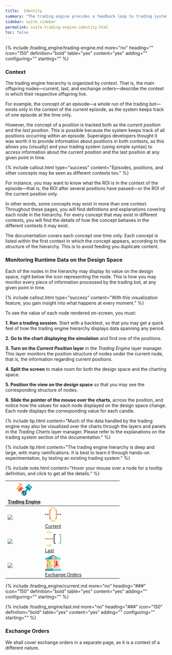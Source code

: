 ```yaml
---
title:  Identity
summary: "The trading engine provides a feedback loop to trading systems so that your strategies may leverage the information processed by the trading bot. The hierarchy provides information in three different contexts: current, last, and exchange orders."
sidebar: suite_sidebar
permalink: suite-trading-engine-identity.html
toc: false
---
```


{% include /trading_engine/trading-engine.md more="no" heading="" icon="150" definition="bold" table="yes" content="yes" adding="" configuring="" starting="" %}

### Context

The trading engine hierarchy is organized by *context*. That is, the main offspring nodes&mdash;current, last, and exchange orders&mdash;describe the context in which their respective offspring live.

For example, the concept of an episode&mdash;a whole run of the trading bot&mdash; exists only in the context of the *current* episode, as the system keeps track of one episode at the time only. 

However, the concept of a position is tracked both as the *current position* and the *last position*. This is possible because the system keeps track of all positions occurring within an episode. Superalgos developers thought it was worth it to provide information about positions in both contexts, as this allows you (visually) and your trading system (using simple syntax) to access information about the current position and the last position at any given point in time.

{% include callout.html type="success" content="Episodes, positions, and other concepts may be seen as different contexts too." %}

For instance, you may want to know what the ROI is in the context of the episode&mdash;that is, the ROI after several positions have passed&mdash;or the ROI of the current position only.

In other words, some concepts may exist in more than one context. Throughout these pages, you will find definitions and explanations covering each node in the hierarchy. For every concept that may exist in different contexts, you will find the details of how the concept behaves in the different contexts it may exist.

The documentation covers each concept one time only. Each concept is listed within the first context in which the concept appears, according to the structure of the hierarchy. This is to avoid feeding you duplicate content.

### Monitoring Runtime Data on the Design Space

Each of the nodes in the hierarchy may display its value on the design space, right below the icon representing the node. This is how you may monitor every piece of information processed by the trading bot, at any given point in time. 

{% include callout.html type="success" content="With this visualization feature, you gain insight into what happens at every moment." %}

To see the value of each node rendered on-screen, you must:

**1. Run a trading session**. Start with a backtest, so that you may get a quick feel of how the trading engine hierarchy displays data spanning any period.

**2. Go to the chart displaying the simulation** and find one of the positions. 

**3. Turn on the *Current Position* layer** in the *Trading Engine* layer manager. This layer monitors the position structure of nodes under the current node, that is, the information regarding current positions.

**4. Split the screen** to make room for both the design space and the charting space.

**5. Position the view on the design space** so that you may see the corresponding structure of nodes.

**6. Slide the pointer of the mouse over the charts**, across the position, and notice how the values for each node displayed on the design space change. Each node displays the corresponding value for each candle.

{% include tip.html content="Much of the data handled by the trading engine may also be visualized over the charts through the layers and panels in the *Trading Charts* layer manager. Please refer to the explanations on the trading system section of the documentation." %}

{% include tip.html content="The trading engine hierarchy is deep and large, with many ramifications. It is best to learn it through hands-on experimentation, by testing an existing trading system." %}

{% include note.html content="Hover your mouse over a node for a tooltip definition, and click to get all the details." %}

<table class='hierarchyTable'><thead><tr><th><a href='#trading-engine' data-toggle='tooltip' data-original-title='{{site.data.trading_engine.trading_engine}}'><img src='images/icons/nodes/png50/trading-engine.png' /><br />Trading Engine</a></th><th></th><th></th><th></th><th></th><th></th><th></th><th></th><th></th><th></th></tr></thead><tbody>
<tr><td><img src='images/icons/various/png/tree-connector-fork.png' /></td><td><a href='#current' data-toggle='tooltip' data-original-title='{{site.data.trading_engine.current}}'><img src='images/icons/nodes/png50/current.png' /><br />Current</a></td><td></td><td></td><td></td><td></td><td></td><td></td><td></td><td></td></tr>
<tr><td><img src='images/icons/various/png/tree-connector-fork.png' /></td><td><a href='#last' data-toggle='tooltip' data-original-title='{{site.data.trading_engine.last}}'><img src='images/icons/nodes/png50/last.png' /><br />Last</a></td><td></td><td></td><td></td><td></td><td></td><td></td><td></td><td></td></tr>
<tr><td><img src='images/icons/various/png/tree-connector-elbow.png' /></td><td><a href='#exchange-orders' data-toggle='tooltip' data-original-title='{{site.data.trading_engine.exchange_orders}}'><img src='images/icons/nodes/png50/exchange-orders.png' /><br />Exchange Orders</a></td><td></td><td></td><td></td><td></td><td></td><td></td><td></td><td></td></tr></tbody></table>


{% include /trading_engine/current.md more="no" heading="###" icon="150" definition="bold" table="yes" content="yes" adding="" configuring="" starting="" %}

{% include /trading_engine/last.md more="no" heading="###" icon="150" definition="bold" table="yes" content="yes" adding="" configuring="" starting="" %}

### Exchange Orders

We shall cover exchange orders in a separate page, as it is a context of a different nature.
